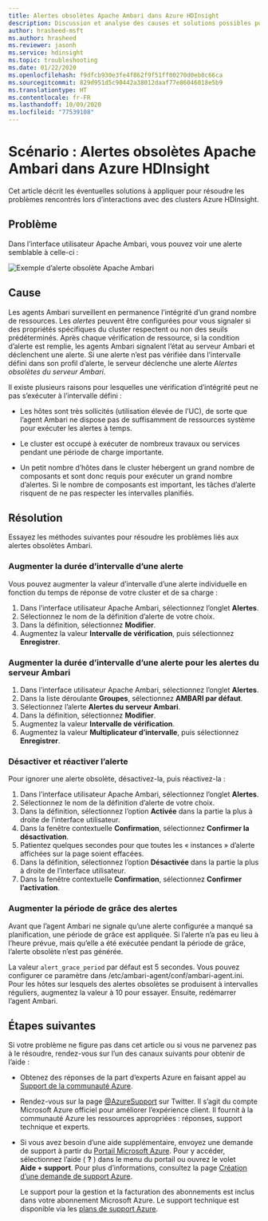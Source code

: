 ```yaml
---
title: Alertes obsolètes Apache Ambari dans Azure HDInsight
description: Discussion et analyse des causes et solutions possibles pour les alertes obsolètes Apache Ambari dans HDInsight.
author: hrasheed-msft
ms.author: hrasheed
ms.reviewer: jasonh
ms.service: hdinsight
ms.topic: troubleshooting
ms.date: 01/22/2020
ms.openlocfilehash: f9dfcb930e3fe4f862f9f51ff00270d0eb0c66ca
ms.sourcegitcommit: 829d951d5c90442a38012daaf77e86046018e5b9
ms.translationtype: HT
ms.contentlocale: fr-FR
ms.lasthandoff: 10/09/2020
ms.locfileid: "77539108"
---
```

# <a name="scenario-apache-ambari-stale-alerts-in-azure-hdinsight"></a>Scénario : Alertes obsolètes Apache Ambari dans Azure HDInsight

Cet article décrit les éventuelles solutions à appliquer pour résoudre les problèmes rencontrés lors d’interactions avec des clusters Azure HDInsight.

## <a name="issue"></a>Problème

Dans l’interface utilisateur Apache Ambari, vous pouvez voir une alerte semblable à celle-ci :

![Exemple d’alerte obsolète Apache Ambari](./media/apache-ambari-troubleshoot-stale-alerts/ambari-stale-alerts-example.png)

## <a name="cause"></a>Cause

Les agents Ambari surveillent en permanence l’intégrité d’un grand nombre de ressources. Les *alertes* peuvent être configurées pour vous signaler si des propriétés spécifiques du cluster respectent ou non des seuils prédéterminés. Après chaque vérification de ressource, si la condition d’alerte est remplie, les agents Ambari signalent l’état au serveur Ambari et déclenchent une alerte. Si une alerte n’est pas vérifiée dans l’intervalle défini dans son profil d’alerte, le serveur déclenche une alerte *Alertes obsolètes du serveur Ambari*.

Il existe plusieurs raisons pour lesquelles une vérification d’intégrité peut ne pas s’exécuter à l’intervalle défini :

* Les hôtes sont très sollicités (utilisation élevée de l’UC), de sorte que l’agent Ambari ne dispose pas de suffisamment de ressources système pour exécuter les alertes à temps.

* Le cluster est occupé à exécuter de nombreux travaux ou services pendant une période de charge importante.

* Un petit nombre d’hôtes dans le cluster hébergent un grand nombre de composants et sont donc requis pour exécuter un grand nombre d’alertes. Si le nombre de composants est important, les tâches d’alerte risquent de ne pas respecter les intervalles planifiés.

## <a name="resolution"></a>Résolution

Essayez les méthodes suivantes pour résoudre les problèmes liés aux alertes obsolètes Ambari.

### <a name="increase-the-alert-interval-time"></a>Augmenter la durée d’intervalle d’une alerte

Vous pouvez augmenter la valeur d’intervalle d’une alerte individuelle en fonction du temps de réponse de votre cluster et de sa charge :

1. Dans l’interface utilisateur Apache Ambari, sélectionnez l’onglet **Alertes**.
1. Sélectionnez le nom de la définition d’alerte de votre choix.
1. Dans la définition, sélectionnez **Modifier**.
1. Augmentez la valeur **Intervalle de vérification**, puis sélectionnez **Enregistrer**.

### <a name="increase-the-alert-interval-time-for-ambari-server-alerts"></a>Augmenter la durée d’intervalle d’une alerte pour les alertes du serveur Ambari

1. Dans l’interface utilisateur Apache Ambari, sélectionnez l’onglet **Alertes**.
1. Dans la liste déroulante **Groupes**, sélectionnez **AMBARI par défaut**.
1. Sélectionnez l’alerte **Alertes du serveur Ambari**.
1. Dans la définition, sélectionnez **Modifier**.
1. Augmentez la valeur **Intervalle de vérification**.
1. Augmentez la valeur **Multiplicateur d’intervalle**, puis sélectionnez **Enregistrer**.

### <a name="disable-and-reenable-the-alert"></a>Désactiver et réactiver l’alerte

Pour ignorer une alerte obsolète, désactivez-la, puis réactivez-la :

1. Dans l’interface utilisateur Apache Ambari, sélectionnez l’onglet **Alertes**.
1. Sélectionnez le nom de la définition d’alerte de votre choix.
1. Dans la définition, sélectionnez l’option **Activée** dans la partie la plus à droite de l’interface utilisateur.
1. Dans la fenêtre contextuelle **Confirmation**, sélectionnez **Confirmer la désactivation**.
1. Patientez quelques secondes pour que toutes les « instances » d’alerte affichées sur la page soient effacées.
1. Dans la définition, sélectionnez l’option **Désactivée** dans la partie la plus à droite de l’interface utilisateur.
1. Dans la fenêtre contextuelle **Confirmation**, sélectionnez **Confirmer l’activation**.

### <a name="increase-the-alert-grace-period"></a>Augmenter la période de grâce des alertes

Avant que l’agent Ambari ne signale qu’une alerte configurée a manqué sa planification, une période de grâce est appliquée. Si l’alerte n’a pas eu lieu à l’heure prévue, mais qu’elle a été exécutée pendant la période de grâce, l’alerte obsolète n’est pas générée.

La valeur `alert_grace_period` par défaut est 5 secondes. Vous pouvez configurer ce paramètre dans /etc/ambari-agent/conf/ambari-agent.ini. Pour les hôtes sur lesquels des alertes obsolètes se produisent à intervalles réguliers, augmentez la valeur à 10 pour essayer. Ensuite, redémarrer l’agent Ambari.

## <a name="next-steps"></a>Étapes suivantes

Si votre problème ne figure pas dans cet article ou si vous ne parvenez pas à le résoudre, rendez-vous sur l’un des canaux suivants pour obtenir de l’aide :

* Obtenez des réponses de la part d’experts Azure en faisant appel au [Support de la communauté Azure](https://azure.microsoft.com/support/community/).

* Rendez-vous sur la page [@AzureSupport](https://twitter.com/azuresupport) sur Twitter. Il s’agit du compte Microsoft Azure officiel pour améliorer l’expérience client. Il fournit à la communauté Azure les ressources appropriées : réponses, support technique et experts.

* Si vous avez besoin d’une aide supplémentaire, envoyez une demande de support à partir du [Portail Microsoft Azure](https://portal.azure.com/?#blade/Microsoft_Azure_Support/HelpAndSupportBlade/). Pour y accéder, sélectionnez l’aide ( **?** ) dans le menu du portail ou ouvrez le volet **Aide + support**. Pour plus d’informations, consultez la page [Création d’une demande de support Azure](https://docs.microsoft.com/azure/azure-supportability/how-to-create-azure-support-request). 

  Le support pour la gestion et la facturation des abonnements est inclus dans votre abonnement Microsoft Azure. Le support technique est disponible via les [plans de support Azure](https://azure.microsoft.com/support/plans/).
